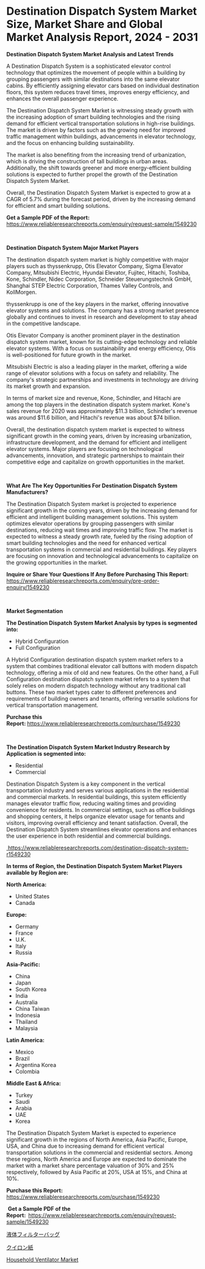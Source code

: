 <p><h1>Destination Dispatch System Market Size, Market Share and Global Market Analysis Report, 2024 - 2031</h1></p><p><strong>Destination Dispatch System Market Analysis and Latest Trends</strong></p>
<p><p>A Destination Dispatch System is a sophisticated elevator control technology that optimizes the movement of people within a building by grouping passengers with similar destinations into the same elevator cabins. By efficiently assigning elevator cars based on individual destination floors, this system reduces travel times, improves energy efficiency, and enhances the overall passenger experience.</p><p>The Destination Dispatch System Market is witnessing steady growth with the increasing adoption of smart building technologies and the rising demand for efficient vertical transportation solutions in high-rise buildings. The market is driven by factors such as the growing need for improved traffic management within buildings, advancements in elevator technology, and the focus on enhancing building sustainability.</p><p>The market is also benefiting from the increasing trend of urbanization, which is driving the construction of tall buildings in urban areas. Additionally, the shift towards greener and more energy-efficient building solutions is expected to further propel the growth of the Destination Dispatch System Market.</p><p>Overall, the Destination Dispatch System Market is expected to grow at a CAGR of 5.7% during the forecast period, driven by the increasing demand for efficient and smart building solutions.</p></p>
<p><strong>Get a Sample PDF of the Report:&nbsp;</strong> <a href="https://www.reliableresearchreports.com/enquiry/request-sample/1549230">https://www.reliableresearchreports.com/enquiry/request-sample/1549230</a></p>
<p>&nbsp;</p>
<p><strong>Destination Dispatch System Major Market Players</strong></p>
<p><p>The destination dispatch system market is highly competitive with major players such as thyssenkrupp, Otis Elevator Company, Sigma Elevator Company, Mitsubishi Electric, Hyundai Elevator, Fujitec, Hitachi, Toshiba, Kone, Schindler, Nidec Corporation, Schneider Steuerungstechnik GmbH, Shanghai STEP Electric Corporation, Thames Valley Controls, and KollMorgen.</p><p>thyssenkrupp is one of the key players in the market, offering innovative elevator systems and solutions. The company has a strong market presence globally and continues to invest in research and development to stay ahead in the competitive landscape.</p><p>Otis Elevator Company is another prominent player in the destination dispatch system market, known for its cutting-edge technology and reliable elevator systems. With a focus on sustainability and energy efficiency, Otis is well-positioned for future growth in the market.</p><p>Mitsubishi Electric is also a leading player in the market, offering a wide range of elevator solutions with a focus on safety and reliability. The company's strategic partnerships and investments in technology are driving its market growth and expansion.</p><p>In terms of market size and revenue, Kone, Schindler, and Hitachi are among the top players in the destination dispatch system market. Kone's sales revenue for 2020 was approximately $11.3 billion, Schindler's revenue was around $11.6 billion, and Hitachi's revenue was about $74 billion.</p><p>Overall, the destination dispatch system market is expected to witness significant growth in the coming years, driven by increasing urbanization, infrastructure development, and the demand for efficient and intelligent elevator systems. Major players are focusing on technological advancements, innovation, and strategic partnerships to maintain their competitive edge and capitalize on growth opportunities in the market.</p></p>
<p>&nbsp;</p>
<p><strong>What Are The Key Opportunities For Destination Dispatch System Manufacturers?</strong></p>
<p><p>The Destination Dispatch System market is projected to experience significant growth in the coming years, driven by the increasing demand for efficient and intelligent building management solutions. This system optimizes elevator operations by grouping passengers with similar destinations, reducing wait times and improving traffic flow. The market is expected to witness a steady growth rate, fueled by the rising adoption of smart building technologies and the need for enhanced vertical transportation systems in commercial and residential buildings. Key players are focusing on innovation and technological advancements to capitalize on the growing opportunities in the market.</p></p>
<p><strong>Inquire or Share Your Questions If Any Before Purchasing This Report:</strong> <a href="https://www.reliableresearchreports.com/enquiry/pre-order-enquiry/1549230">https://www.reliableresearchreports.com/enquiry/pre-order-enquiry/1549230</a></p>
<p>&nbsp;</p>
<p><strong>Market Segmentation</strong></p>
<p><strong>The Destination Dispatch System Market Analysis by types is segmented into:</strong></p>
<p><ul><li>Hybrid Configuration</li><li>Full Configuration</li></ul></p>
<p><p>A Hybrid Configuration destination dispatch system market refers to a system that combines traditional elevator call buttons with modern dispatch technology, offering a mix of old and new features. On the other hand, a Full Configuration destination dispatch system market refers to a system that solely relies on modern dispatch technology without any traditional call buttons. These two market types cater to different preferences and requirements of building owners and tenants, offering versatile solutions for vertical transportation management.</p></p>
<p><strong>Purchase this Report:&nbsp;</strong><a href="https://www.reliableresearchreports.com/purchase/1549230">https://www.reliableresearchreports.com/purchase/1549230</a></p>
<p>&nbsp;</p>
<p><strong>The Destination Dispatch System Market Industry Research by Application is segmented into:</strong></p>
<p><ul><li>Residential</li><li>Commercial</li></ul></p>
<p><p>Destination Dispatch System is a key component in the vertical transportation industry and serves various applications in the residential and commercial markets. In residential buildings, this system efficiently manages elevator traffic flow, reducing waiting times and providing convenience for residents. In commercial settings, such as office buildings and shopping centers, it helps organize elevator usage for tenants and visitors, improving overall efficiency and tenant satisfaction. Overall, the Destination Dispatch System streamlines elevator operations and enhances the user experience in both residential and commercial buildings.</p></p>
<p><a href="https://www.reliableresearchreports.com/destination-dispatch-system-r1549230">&nbsp;https://www.reliableresearchreports.com/destination-dispatch-system-r1549230</a></p>
<p><strong>In terms of Region, the Destination Dispatch System Market Players available by Region are:</strong></p>
<p>
    <p> <strong> North America: </strong>
        <ul>
            <li>United States</li>
            <li>Canada</li>
        </ul>
        </p> 
    <p> <strong> Europe: </strong>
        <ul>
            <li>Germany</li>
            <li>France</li>
            <li>U.K.</li>
            <li>Italy</li>
            <li>Russia</li>
        </ul>
        </p> 
    <p> <strong> Asia-Pacific: </strong>
        <ul>
            <li>China</li>
            <li>Japan</li>
            <li>South Korea</li>
            <li>India</li>
            <li>Australia</li>
            <li>China Taiwan</li>
            <li>Indonesia</li>
            <li>Thailand</li>
            <li>Malaysia</li>
        </ul>
        </p> 
    <p> <strong> Latin America: </strong>
        <ul>
            <li>Mexico</li>
            <li>Brazil</li>
            <li>Argentina Korea</li>
            <li>Colombia</li>
        </ul>
        </p> 
    <p> <strong> Middle East & Africa: </strong>
        <ul>
            <li>Turkey</li>
            <li>Saudi</li>
            <li>Arabia</li>
            <li>UAE</li>
            <li>Korea</li>
        </ul>
    </p>
    </p>
<p><p>The Destination Dispatch System Market is expected to experience significant growth in the regions of North America, Asia Pacific, Europe, USA, and China due to increasing demand for efficient vertical transportation solutions in the commercial and residential sectors. Among these regions, North America and Europe are expected to dominate the market with a market share percentage valuation of 30% and 25% respectively, followed by Asia Pacific at 20%, USA at 15%, and China at 10%.</p></p>
<p><strong>Purchase this Report: </strong><a href="https://www.reliableresearchreports.com/purchase/1549230">https://www.reliableresearchreports.com/purchase/1549230</a></p>
<p>&nbsp;<strong>Get a Sample PDF of the Report:&nbsp;&nbsp;</strong><a href="https://www.reliableresearchreports.com/enquiry/request-sample/1549230">https://www.reliableresearchreports.com/enquiry/request-sample/1549230</a></p>
<p><strong></strong></p>
<p><p><a href="https://medium.com/@amandasantosxavier51/%E3%83%AA%E3%82%AD%E3%83%83%E3%83%89%E3%83%95%E3%82%A3%E3%83%AB%E3%82%BF%E3%83%BC%E3%83%90%E3%83%83%E3%82%B0%E5%B8%82%E5%A0%B4%E3%81%AF-%E5%B8%82%E5%A0%B4%E3%82%B7%E3%82%A7%E3%82%A2-%E3%82%B5%E3%82%A4%E3%82%BA-%E3%81%8A%E3%82%88%E3%81%B32031%E5%B9%B4%E3%81%BE%E3%81%A7%E3%81%AE%E4%BA%88%E6%B8%AC%E3%81%AB%E7%84%A6%E7%82%B9%E3%82%92%E5%BD%93%E3%81%A6%E3%81%A6%E3%81%84%E3%81%BE%E3%81%99-8d7cb40ff94d">液体フィルターバッグ</a></p><p><a href="https://medium.com/@ebbkautzer/%E3%82%AD%E3%83%AD%E3%83%B3%E3%83%9A%E3%83%BC%E3%83%91%E3%83%BC%E5%B8%82%E5%A0%B4%E8%A6%8F%E6%A8%A1-%E5%B8%82%E5%A0%B4%E3%81%AE%E8%A6%8B%E9%80%9A%E3%81%97%E3%81%A8%E5%B8%82%E5%A0%B4%E4%BA%88%E6%B8%AC-2024%E5%B9%B4%E3%81%8B%E3%82%892031%E5%B9%B4-e227f670a505">クイロン紙</a></p><p><a href="https://frill-swim-3cd.notion.site/Household-Ventilator-Market-Trends-and-Market-Analysis-forecasted-for-period-2024-2031-1664ff5b161146e6b4bea3178a04fee3">Household Ventilator Market</a></p></p>